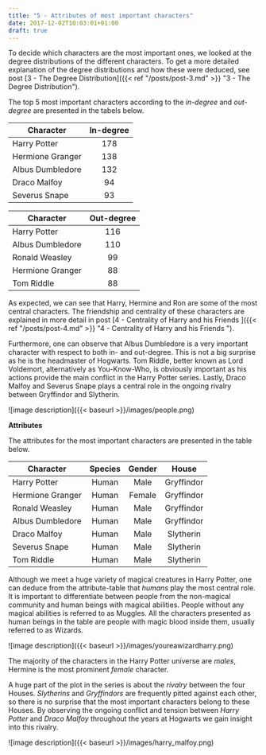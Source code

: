 ```yaml
---
title: "5 - Attributes of most important characters"
date: 2017-12-02T10:03:01+01:00
draft: true
---
```


To decide which characters are the most important ones, we looked at the degree distributions of the different characters. To get a more detailed explanation of the degree distributions and how these were deduced, see post [3 - The Degree Distribution]({{< ref "/posts/post-3.md" >}} "3 - The Degree Distribution").

The top 5 most important characters according to the _in-degree_ and _out-degree_ are presented in the tabels below.

| **Character**    | **In-degree** |
| ---------------- | :-----------: |
| Harry Potter     |      178      |
| Hermione Granger |      138      |
| Albus Dumbledore |      132      |
| Draco Malfoy     |      94       |
| Severus Snape    |      93       |

| **Character**    | **Out-degree** |
| ---------------- | :------------: |
| Harry Potter     |      116       |
| Albus Dumbledore |      110       |
| Ronald Weasley   |       99       |
| Hermione Granger |       88       |
| Tom Riddle       |       88       |

As expected, we can see that Harry, Hermine and Ron are some of the most central characters. The friendship and centrality of these characters are explained in more detail in post [4 - Centrality of Harry and his Friends ]({{< ref "/posts/post-4.md" >}} "4 - Centrality of Harry and his Friends ").

Furthermore, one can observe that Albus Dumbledore is a very important character with respect to both in- and out-degree. This is not a big surprise as he is the headmaster of Hogwarts. Tom Riddle, better known as Lord Voldemort, alternatively as You-Know-Who, is obviously important as his actions provide the main conflict in the Harry Potter series. Lastly, Draco Malfoy and Severus Snape plays a central role in the ongoing rivalry between Gryffindor and Slytherin.

![image description]({{< baseurl >}}/images/people.png)

**Attributes**

The attributes for the most important characters are presented in the table below.

| **Character**    | **Species** | **Gender** | **House**  |
| ---------------- | :---------: | :--------: | :--------: |
| Harry Potter     |    Human    |    Male    | Gryffindor |
| Hermione Granger |    Human    |   Female   | Gryffindor |
| Ronald Weasley   |    Human    |    Male    | Gryffindor |
| Albus Dumbledore |    Human    |    Male    | Gryffindor |
| Draco Malfoy     |    Human    |    Male    | Slytherin  |
| Severus Snape    |    Human    |    Male    | Slytherin  |
| Tom Riddle       |    Human    |    Male    | Slytherin  |

Although we meet a huge variety of magical creatures in Harry Potter, one can deduce from the attribute-table that _humans_ play the most central role. It is important to differentiate between people from the non-magical community and human beings with magical abilities. People without any magical abilities is referred to as Muggles. All the characters presented as human beings in the table are people with magic blood inside them, usually referred to as Wizards.

![image description]({{< baseurl >}}/images/youreawizardharry.png)

The majority of the characters in the Harry Potter universe are _males_, Hermine is the most prominent _female_ character.

A huge part of the plot in the series is about the _rivalry_ between the four Houses. _Slytherins_ and _Gryffindors_ are frequently pitted against each other, so there is no surprise that the most important characters belong to these Houses. By observing the ongoing conflict and tension between _Harry Potter_ and _Draco Malfoy_ throughout the years at Hogwarts we gain insight into this rivalry.

![image description]({{< baseurl >}}/images/harry_malfoy.png)

